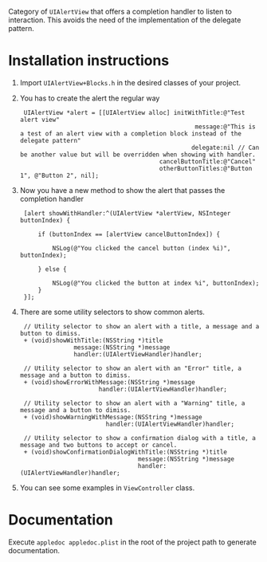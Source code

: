 Category of `UIAlertView` that offers a completion handler to listen to interaction. This avoids the need of the implementation of the delegate pattern.

Installation instructions
=========================

1. Import `UIAlertView+Blocks.h` in the desired classes of your project.
2. You has to create the alert the regular way

	    UIAlertView *alert = [[UIAlertView alloc] initWithTitle:@"Test alert view"
	                                                    message:@"This is a test of an alert view with a completion block instead of the delegate pattern"
	                                                   delegate:nil // Can be another value but will be overridden when showing with handler.
	                                          cancelButtonTitle:@"Cancel"
	                                          otherButtonTitles:@"Button 1", @"Button 2", nil];

3. Now you have a new method to show the alert that passes the completion handler
    
	    [alert showWithHandler:^(UIAlertView *alertView, NSInteger buttonIndex) {
	        
	        if (buttonIndex == [alertView cancelButtonIndex]) {
	            
	            NSLog(@"You clicked the cancel button (index %i)", buttonIndex);
	            
	        } else {
	            
	            NSLog(@"You clicked the button at index %i", buttonIndex);
	        }
	    }];

4. There are some utility selectors to show common alerts.

		// Utility selector to show an alert with a title, a message and a button to dimiss.
		+ (void)showWithTitle:(NSString *)title
		              message:(NSString *)message
		              handler:(UIAlertViewHandler)handler;

		// Utility selector to show an alert with an "Error" title, a message and a button to dimiss.
		+ (void)showErrorWithMessage:(NSString *)message
		                     handler:(UIAlertViewHandler)handler;

		// Utility selector to show an alert with a "Warning" title, a message and a button to dimiss.
		+ (void)showWarningWithMessage:(NSString *)message
		                       handler:(UIAlertViewHandler)handler;

		// Utility selector to show a confirmation dialog with a title, a message and two buttons to accept or cancel.
		+ (void)showConfirmationDialogWithTitle:(NSString *)title
		                                message:(NSString *)message
		                                handler:(UIAlertViewHandler)handler;

5. You can see some examples in `ViewController` class.

Documentation
=============

Execute `appledoc appledoc.plist` in the root of the project path to generate documentation. 